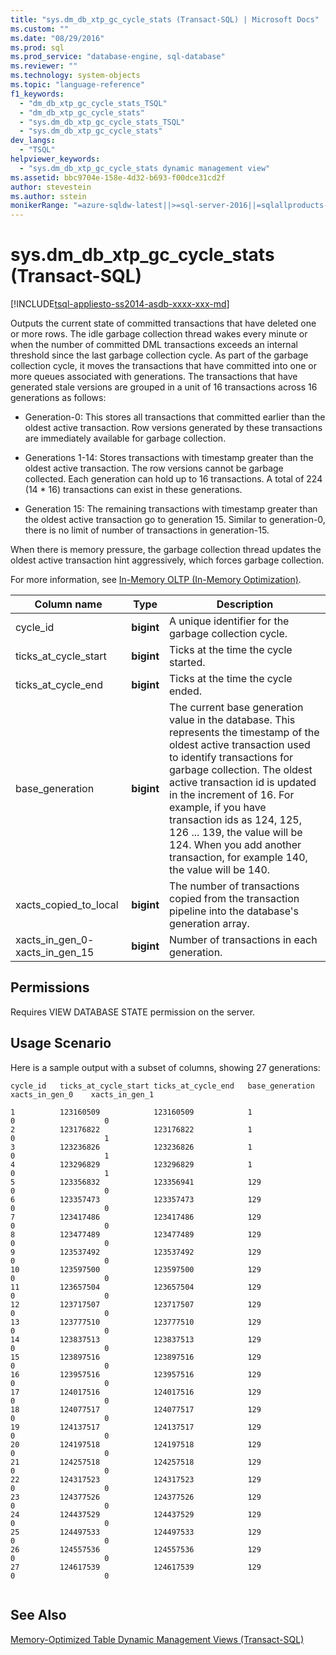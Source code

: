 ```yaml
---
title: "sys.dm_db_xtp_gc_cycle_stats (Transact-SQL) | Microsoft Docs"
ms.custom: ""
ms.date: "08/29/2016"
ms.prod: sql
ms.prod_service: "database-engine, sql-database"
ms.reviewer: ""
ms.technology: system-objects
ms.topic: "language-reference"
f1_keywords: 
  - "dm_db_xtp_gc_cycle_stats_TSQL"
  - "dm_db_xtp_gc_cycle_stats"
  - "sys.dm_db_xtp_gc_cycle_stats_TSQL"
  - "sys.dm_db_xtp_gc_cycle_stats"
dev_langs: 
  - "TSQL"
helpviewer_keywords: 
  - "sys.dm_db_xtp_gc_cycle_stats dynamic management view"
ms.assetid: bbc9704e-158e-4d32-b693-f00dce31cd2f
author: stevestein
ms.author: sstein
monikerRange: "=azure-sqldw-latest||>=sql-server-2016||=sqlallproducts-allversions||>=sql-server-linux-2017||=azuresqldb-mi-current"
---
```

# sys.dm_db_xtp_gc_cycle_stats (Transact-SQL)
[!INCLUDE[tsql-appliesto-ss2014-asdb-xxxx-xxx-md](../../includes/tsql-appliesto-ss2014-asdb-xxxx-xxx-md.md)]

  Outputs the current state of committed transactions that have deleted one or more rows. The idle garbage collection thread wakes every minute or when the number of committed DML transactions exceeds an internal threshold since the last garbage collection cycle. As part of the garbage collection cycle, it moves the transactions that have committed into one or more  queues associated with generations. The transactions that have generated stale versions are grouped in a unit of 16 transactions across 16 generations as follows:  
  
-   Generation-0: This stores all transactions that committed earlier than the oldest active transaction. Row versions generated by these transactions are immediately available for garbage collection.  
  
-   Generations 1-14: Stores transactions with timestamp greater than the oldest active transaction. The row versions cannot be garbage collected. Each generation can hold up to 16 transactions. A total of 224 (14 * 16) transactions can exist in these generations.  
  
-   Generation 15: The remaining transactions with timestamp greater than the oldest active transaction go to generation 15. Similar to generation-0, there is no limit of number of transactions in generation-15.  
  
 When there is memory pressure, the garbage collection thread updates the oldest active transaction hint aggressively, which forces garbage collection.  
  
 For more information, see [In-Memory OLTP &#40;In-Memory Optimization&#41;](../../relational-databases/in-memory-oltp/in-memory-oltp-in-memory-optimization.md).  
  
  
|Column name|Type|Description|  
|-----------------|----------|-----------------|  
|cycle_id|**bigint**|A unique identifier for the garbage collection cycle.|  
|ticks_at_cycle_start|**bigint**|Ticks at the time the cycle started.|  
|ticks_at_cycle_end|**bigint**|Ticks at the time the cycle ended.|  
|base_generation|**bigint**|The current base generation value in the database. This represents the timestamp of the oldest active transaction used to identify transactions for garbage collection. The oldest active transaction id is updated in the increment of 16. For example, if you have transaction ids as 124, 125, 126 ... 139, the value will be 124. When you add another transaction, for example 140, the value will be 140.|  
|xacts_copied_to_local|**bigint**|The number of transactions copied from the transaction pipeline into the database's generation array.|  
|xacts_in_gen_0- xacts_in_gen_15|**bigint**|Number of transactions in each generation.|  
  
## Permissions  
 Requires VIEW DATABASE STATE permission on the server.  
  
## Usage Scenario  
 Here is a sample output with a subset of columns, showing 27 generations:  
  
```  
cycle_id   ticks_at_cycle_start ticks_at_cycle_end   base_generation  xacts_in_gen_0    xacts_in_gen_1  
  
1          123160509            123160509            1                    0                    0  
2          123176822            123176822            1                    0                    1  
3          123236826            123236826            1                    0                    1  
4          123296829            123296829            1                    0                    1  
5          123356832            123356941            129                  0                    0  
6          123357473            123357473            129                  0                    0  
7          123417486            123417486            129                  0                    0  
8          123477489            123477489            129                  0                    0  
9          123537492            123537492            129                  0                    0  
10         123597500            123597500            129                  0                    0  
11         123657504            123657504            129                  0                    0  
12         123717507            123717507            129                  0                    0  
13         123777510            123777510            129                  0                    0  
14         123837513            123837513            129                  0                    0  
15         123897516            123897516            129                  0                    0  
16         123957516            123957516            129                  0                    0  
17         124017516            124017516            129                  0                    0  
18         124077517            124077517            129                  0                    0  
19         124137517            124137517            129                  0                    0  
20         124197518            124197518            129                  0                    0  
21         124257518            124257518            129                  0                    0  
22         124317523            124317523            129                  0                    0  
23         124377526            124377526            129                  0                    0  
24         124437529            124437529            129                  0                    0  
25         124497533            124497533            129                  0                    0  
26         124557536            124557536            129                  0                    0  
27         124617539            124617539            129                  0                    0  
  
```  
  
## See Also  
 [Memory-Optimized Table Dynamic Management Views &#40;Transact-SQL&#41;](../../relational-databases/system-dynamic-management-views/memory-optimized-table-dynamic-management-views-transact-sql.md)  
  
  
